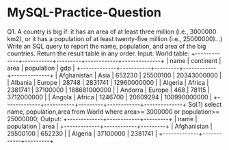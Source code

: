 # MySQL-Practice-Question
Q1. A country is big if:
    it has an area of at least three million (i.e., 3000000 km2), or
    it has a population of at least twenty-five million (i.e., 25000000).
   .) Write an SQL query to report the name, population, and area of the big countries.
      Return the result table in any order.
      Input: 
World table:
+-------------+-----------+---------+------------+--------------+
| name        | continent | area    | population | gdp          |
+-------------+-----------+---------+------------+--------------+
| Afghanistan | Asia      | 652230  | 25500100   | 20343000000  |
| Albania     | Europe    | 28748   | 2831741    | 12960000000  |
| Algeria     | Africa    | 2381741 | 37100000   | 188681000000 |
| Andorra     | Europe    | 468     | 78115      | 3712000000   |
| Angola      | Africa    | 1246700 | 20609294   | 100990000000 |
+-------------+-----------+---------+------------+--------------+
Sol.1) select name, population,area from World where area>= 3000000 or population>= 25000000;
  Output: 
+-------------+------------+---------+
| name        | population | area    |
+-------------+------------+---------+
| Afghanistan | 25500100   | 652230  |
| Algeria     | 37100000   | 2381741 |
+-------------+------------+---------+
